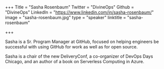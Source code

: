 +++
Title = "Sasha Rosenbaum"
Twitter = "DivineOps"
Github = "DivineOps"
LinkedIn = "https://www.linkedin.com/in/sasha-rosenbaum/"
image = "sasha-rosenbaum.jpg"
type = "speaker"
linktitle = "sasha-rosenbaum"

+++

Sasha is a Sr. Program Manager at GitHub, focused on helping engineers be successful with using GitHub for work as well as for open source.

Sasha is a chair of the new DeliveryConf, a co-organizer of DevOps Days Chicago, and an author of a book on Serverless Computing in Azure.
